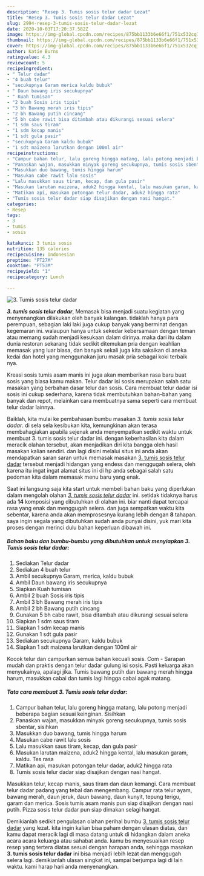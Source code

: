 ```yaml
---
description: "Resep 3. Tumis sosis telur dadar Lezat"
title: "Resep 3. Tumis sosis telur dadar Lezat"
slug: 2994-resep-3-tumis-sosis-telur-dadar-lezat
date: 2020-10-03T17:20:37.582Z
image: https://img-global.cpcdn.com/recipes/875bb1133b6e66f1/751x532cq70/3-tumis-sosis-telur-dadar-foto-resep-utama.jpg
thumbnail: https://img-global.cpcdn.com/recipes/875bb1133b6e66f1/751x532cq70/3-tumis-sosis-telur-dadar-foto-resep-utama.jpg
cover: https://img-global.cpcdn.com/recipes/875bb1133b6e66f1/751x532cq70/3-tumis-sosis-telur-dadar-foto-resep-utama.jpg
author: Katie Burns
ratingvalue: 4.3
reviewcount: 5
recipeingredient:
- " Telur dadar"
- "4 buah telur"
- "secukupnya Garam merica kaldu bubuk"
- " Daun bawang iris secukupnya"
- " Kuah tumisan"
- "2 buah Sosis iris tipis"
- "3 bh Bawang merah iris tipis"
- "2 bh Bawang putih cincang"
- "5 bh cabe rawit bisa ditambah atau dikurangi sesuai selera"
- "1 sdm saus tiram"
- "1 sdm kecap manis"
- "1 sdt gula pasir"
- "secukupnya Garam kaldu bubuk"
- "1 sdt maizena larutkan dengan 100ml air"
recipeinstructions:
- "Campur bahan telur, lalu goreng hingga matang, lalu potong menjadi beberapa bagian sesuai keinginan. Sisihkan"
- "Panaskan wajan, masukkan minyak goreng secukupnya, tumis sosis sbentar, sisihkan"
- "Masukkan duo bawang, tumis hingga harum"
- "Masukan cabe rawit lalu sosis"
- "Lalu masukkan saus tiram, kecap, dan gula pasir"
- "Masukan larutan maizena, aduk2 hingga kental, lalu masukan garam, kaldu. Tes rasa"
- "Matikan api, masukan potongan telur dadar, aduk2 hingga rata"
- "Tumis sosis telur dadar siap disajikan dengan nasi hangat."
categories:
- Resep
tags:
- 3
- tumis
- sosis

katakunci: 3 tumis sosis 
nutrition: 135 calories
recipecuisine: Indonesian
preptime: "PT27M"
cooktime: "PT53M"
recipeyield: "1"
recipecategory: Lunch

---
```



![3. Tumis sosis telur dadar](https://img-global.cpcdn.com/recipes/875bb1133b6e66f1/751x532cq70/3-tumis-sosis-telur-dadar-foto-resep-utama.jpg)

<b><i>3. tumis sosis telur dadar</i></b>, Memasak bisa menjadi suatu kegiatan yang menyenangkan dilakukan oleh banyak kalangan. tidaklah hanya para perempuan, sebagian laki laki juga cukup banyak yang berminat dengan kegemaran ini. walaupun hanya untuk sekedar kebersamaan dengan teman atau memang sudah menjadi kesukaan dalam dirinya. maka dari itu dalam dunia restoran sekarang tidak sedikit ditemukan pria dengan keahlian memasak yang luar biasa, dan banyak sekali juga kita saksikan di aneka kedai dan hotel yang menggunakan juru masak pria sebagai koki terbaik nya.

Kreasi sosis tumis asam manis ini juga akan memberikan rasa baru buat sosis yang biasa kamu makan. Telur dadar isi sosis merupakan salah satu masakan yang berbahan dasar telur dan sosis. Cara membuat telur dadar isi sosis ini cukup sederhana, karena tidak membutuhkan bahan-bahan yang banyak dan repot, melainkan cara membuatnya sama seperti cara membuat telur dadar lainnya.

Baiklah, kita mulai ke pembahasan bumbu masakan <i>3. tumis sosis telur dadar</i>. di sela sela kesibukan kita, kemungkinan akan terasa membahagiakan apabila sejenak anda menyempatkan sedikit waktu untuk membuat 3. tumis sosis telur dadar ini. dengan keberhasilan kita dalam meracik olahan tersebut, akan menjadikan diri kita bangga oleh hasil masakan kalian sendiri. dan lagi disini melalui situs ini anda akan mendapatkan saran saran untuk memasak masakan <u>3. tumis sosis telur dadar</u> tersebut menjadi hidangan yang endess dan menggugah selera, oleh karena itu ingat ingat alamat situs ini di hp anda sebagai salah satu pedoman kita dalam memasak menu baru yang enak.


Saat ini langsung saja kita start untuk membeli bahan baku yang diperlukan dalam mengolah olahan <u><i>3. tumis sosis telur dadar</i></u> ini. setidak tidaknya harus ada <b>14</b> komposisi yang dibutuhkan di olahan ini. biar nanti dapat tercapai rasa yang enak dan menggugah selera. dan juga sempatkan waktu kita sebentar, karena anda akan memprosesnya kurang lebih dengan <b>8</b> tahapan. saya ingin segala yang dibutuhkan sudah anda punyai disini, yuk mari kita proses dengan merinci dulu bahan keperluan dibawah ini.

<!--inarticleads1-->

##### Bahan baku dan bumbu-bumbu yang dibutuhkan untuk menyiapkan 3. Tumis sosis telur dadar:

1. Sediakan  Telur dadar
1. Sediakan 4 buah telur
1. Ambil secukupnya Garam, merica, kaldu bubuk
1. Ambil  Daun bawang iris secukupnya
1. Siapkan  Kuah tumisan
1. Ambil 2 buah Sosis iris tipis
1. Ambil 3 bh Bawang merah iris tipis
1. Ambil 2 bh Bawang putih cincang
1. Gunakan 5 bh cabe rawit, bisa ditambah atau dikurangi sesuai selera
1. Siapkan 1 sdm saus tiram
1. Siapkan 1 sdm kecap manis
1. Gunakan 1 sdt gula pasir
1. Sediakan secukupnya Garam, kaldu bubuk
1. Siapkan 1 sdt maizena larutkan dengan 100ml air


Kocok telur dan campurkan semua bahan kecuali sosis. Com - Sarapan mudah dan praktis dengan telur dadar gulung isi sosis. Pasti keluarga akan menyukainya, apalagi jika. Tumis bawang putih dan bawang merah hingga harum, masukkan cabai dan tumis lagi hingga cabai agak matang. 

<!--inarticleads2-->

##### Tata cara membuat 3. Tumis sosis telur dadar:

1. Campur bahan telur, lalu goreng hingga matang, lalu potong menjadi beberapa bagian sesuai keinginan. Sisihkan
1. Panaskan wajan, masukkan minyak goreng secukupnya, tumis sosis sbentar, sisihkan
1. Masukkan duo bawang, tumis hingga harum
1. Masukan cabe rawit lalu sosis
1. Lalu masukkan saus tiram, kecap, dan gula pasir
1. Masukan larutan maizena, aduk2 hingga kental, lalu masukan garam, kaldu. Tes rasa
1. Matikan api, masukan potongan telur dadar, aduk2 hingga rata
1. Tumis sosis telur dadar siap disajikan dengan nasi hangat.


Masukkan telur, kecap manis, saus tiram dan daun kemangi. Cara membuat telur dadar padang yang tebal dan mengembang. Campur rata telur ayam, bawang merah, daun jeruk, daun bawang, daun kunyit, tepung terigu, garam dan merica. Sosis tumis asam manis pun siap disajikan dengan nasi putih. Pizza sosis telur dadar pun siap dimakan selagi hangat. 

Demikianlah sedikit pengulasan olahan perihal bumbu <u>3. tumis sosis telur dadar</u> yang lezat. kita ingin kalian bisa paham dengan ulasan diatas, dan kamu dapat meracik lagi di masa datang untuk di hidangkan dalam aneka acara acara keluarga atau sahabat anda. kamu bs menyesuaikan resep resep yang tertera diatas sesuai dengan harapan anda, sehingga masakan <b>3. tumis sosis telur dadar</b> ini bisa menjadi lebih lezat dan menggugah selera lagi. demikianlah ulasan singkat ini, sampai berjumpa lagi di lain waktu. kami harap hari anda menyenangkan.
